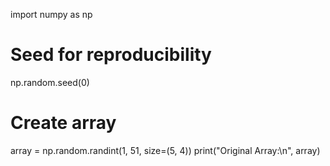 import numpy as np

# Seed for reproducibility
np.random.seed(0)

# Create array
array = np.random.randint(1, 51, size=(5, 4))
print("Original Array:\n", array)
